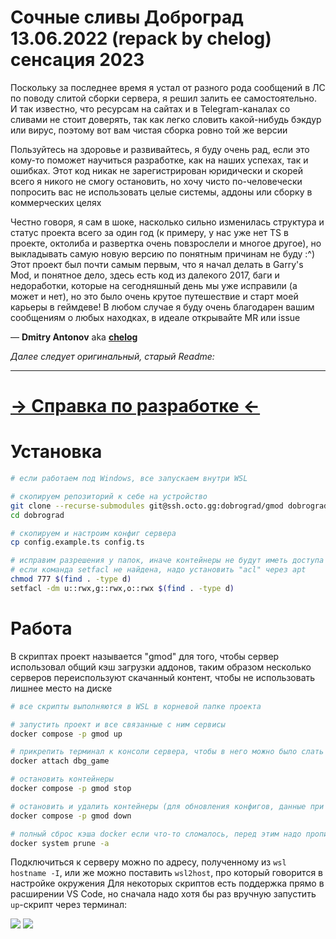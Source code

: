 # Сочные сливы Доброград 13.06.2022 (repack by chelog) сенсация 2023

Поскольку за последнее время я устал от разного рода сообщений в ЛС по поводу слитой сборки сервера, я решил залить ее самостоятельно. И так известно, что ресурсам на сайтах и в Telegram-каналах со сливами не стоит доверять, так как легко словить какой-нибудь бэкдур или вирус, поэтому вот вам чистая сборка ровно той же версии

Пользуйтесь на здоровье и развивайтесь, я буду очень рад, если это кому-то поможет научиться разработке, как на наших успехах, так и ошибках. Этот код никак не зарегистрирован юридически и скорей всего я никого не смогу остановить, но хочу чисто по-человечески попросить вас не использовать целые системы, аддоны или сборку в коммерческих целях

Честно говоря, я сам в шоке, насколько сильно изменилась структура и статус проекта всего за один год (к примеру, у нас уже нет TS в проекте, октолиба и развертка очень повзрослели и многое другое), но выкладывать самую новую версию по понятным причинам не буду :^) Этот проект был почти самым первым, что я начал делать в Garry's Mod, и понятное дело, здесь есть код из далекого 2017, баги и недоработки, которые на сегодняшный день мы уже исправили (а может и нет), но это было очень крутое путешествие и старт моей карьеры в геймдеве! В любом случае я буду очень благодарен вашим сообщениям о любых находках, в идеале открывайте MR или issue

— **Dmitry Antonov** aka **[chelog](https://t.me/chelog)**

*Далее следует оригинальный, старый Readme:*

---

# [-> Справка по разработке <-](https://wiki.octothorp.team/ru/code)

# Установка

```sh
# если работаем под Windows, все запускаем внутри WSL

# скопируем репозиторий к себе на устройство
git clone --recurse-submodules git@ssh.octo.gg:dobrograd/gmod dobrograd
cd dobrograd

# скопируем и настроим конфиг сервера
cp config.example.ts config.ts

# исправим разрешения у папок, иначе контейнеры не будут иметь доступа
# если команда setfacl не найдена, надо установить "acl" через apt
chmod 777 $(find . -type d)
setfacl -dm u::rwx,g::rwx,o::rwx $(find . -type d)
```

# Работа
В скриптах проект называется "gmod" для того, чтобы сервер использовал общий кэш загрузки аддонов, таким образом несколько серверов переиспользуют скачанный контент, чтобы не использовать лишнее место на диске

```sh
# все скрипты выполняются в WSL в корневой папке проекта

# запустить проект и все связанные с ним сервисы
docker compose -p gmod up

# прикрепить терминал к консоли сервера, чтобы в него можно было слать команды
docker attach dbg_game

# остановить контейнеры
docker compose -p gmod stop

# остановить и удалить контейнеры (для обновления конфигов, данные при этом останутся)
docker compose -p gmod down

# полный сброс кэша docker если что-то сломалось, перед этим надо прописать скрипт с down
docker system prune -a
```

Подключиться к серверу можно по адресу, полученному из `wsl hostname -I`, или же можно поставить `wsl2host`, про который говорится в настройке окружения
Для некоторых скриптов есть поддержка прямо в расширении VS Code, но сначала надо хотя бы раз вручную запустить `up`-скрипт через терминал:

![](https://i.imgur.com/0318kXb.png) ![](https://i.imgur.com/WpVzAEc.png)
